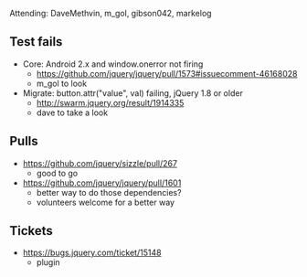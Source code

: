 Attending: DaveMethvin, m_gol, gibson042, markelog

## Test fails
* Core: Android 2.x and window.onerror not firing
  - https://github.com/jquery/jquery/pull/1573#issuecomment-46168028
  - m_gol to look
* Migrate: button.attr("value", val) failing, jQuery 1.8 or older
  - http://swarm.jquery.org/result/1914335
  - dave to take a look

## Pulls
* https://github.com/jquery/sizzle/pull/267
  - good to go
* https://github.com/jquery/jquery/pull/1601
  - better way to do those dependencies?
  - volunteers welcome for a better way

## Tickets
* https://bugs.jquery.com/ticket/15148
  - plugin

